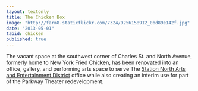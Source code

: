 ```yaml
---
layout: textonly
title: The Chicken Box
image: "http://farm8.staticflickr.com/7324/9256158912_0bd89e142f.jpg"
date: "2013-05-01"
tabid: chicken
published: true
---
```


The vacant space at the southwest corner of Charles St. and North Avenue, formerly home to New York Fried Chicken, has been renovated into an office, gallery, and performing arts space to serve The [Station North Arts and Entertainment District][SNAED] office while also creating an interim use for part of the Parkway Theater redevelopment.

[SNAED]: http://www.stationnorth.org/